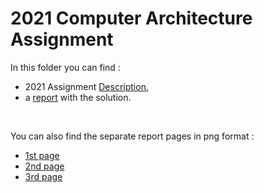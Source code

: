 # 2021 Computer Architecture Assignment

In this folder you can find :
- 2021 Assignment [Description](https://github.com/tsingi-chris/CSD-Auth/blob/main/3rd%20Semester/Computer%20Architecture/2021%20Assignment/CA_AUTH_Project_Description_2022_Keramidas.pdf),
- a [report](https://github.com/tsingi-chris/CSD-Auth/blob/main/3rd%20Semester/Computer%20Architecture/2021%20Assignment/Assignment%20Report.pdf) with the solution.

<br/>

You can also find the separate report pages in png format :
- [1st page](https://github.com/tsingi-chris/CSD-Auth/raw/main/3rd%20Semester/Computer%20Architecture/2021%20Assignment/1st%20page.png)
- [2nd page](https://github.com/tsingi-chris/CSD-Auth/raw/main/3rd%20Semester/Computer%20Architecture/2021%20Assignment/2nd%20page.png)
- [3rd page](https://github.com/tsingi-chris/CSD-Auth/raw/main/3rd%20Semester/Computer%20Architecture/2021%20Assignment/3rd%20page.png)